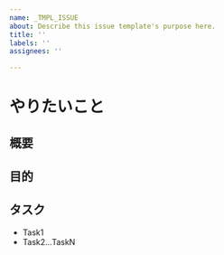 ```yaml
---
name: _TMPL_ISSUE
about: Describe this issue template's purpose here.
title: ''
labels: ''
assignees: ''

---
```


# やりたいこと

## 概要

## 目的

## タスク

- Task1
- Task2...TaskN
